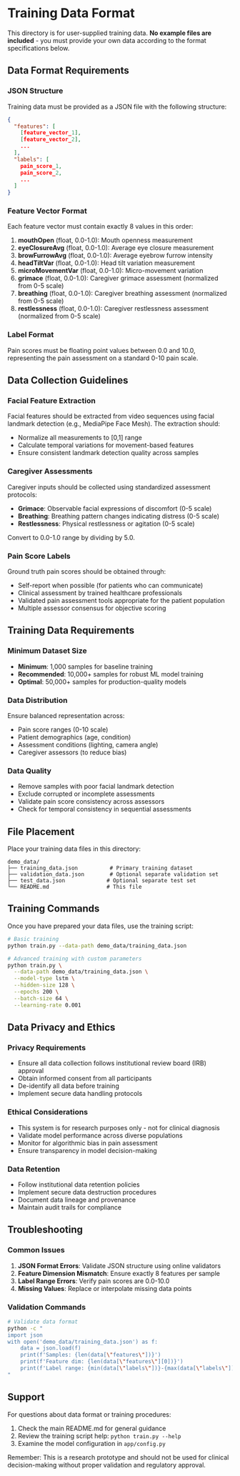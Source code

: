 # Training Data Format

This directory is for user-supplied training data. **No example files are included** - you must provide your own data according to the format specifications below.

## Data Format Requirements

### JSON Structure

Training data must be provided as a JSON file with the following structure:

```json
{
  "features": [
    [feature_vector_1],
    [feature_vector_2],
    ...
  ],
  "labels": [
    pain_score_1,
    pain_score_2,
    ...
  ]
}
```

### Feature Vector Format

Each feature vector must contain exactly 8 values in this order:

1. **mouthOpen** (float, 0.0-1.0): Mouth openness measurement
2. **eyeClosureAvg** (float, 0.0-1.0): Average eye closure measurement  
3. **browFurrowAvg** (float, 0.0-1.0): Average eyebrow furrow intensity
4. **headTiltVar** (float, 0.0-1.0): Head tilt variation measurement
5. **microMovementVar** (float, 0.0-1.0): Micro-movement variation
6. **grimace** (float, 0.0-1.0): Caregiver grimace assessment (normalized from 0-5 scale)
7. **breathing** (float, 0.0-1.0): Caregiver breathing assessment (normalized from 0-5 scale) 
8. **restlessness** (float, 0.0-1.0): Caregiver restlessness assessment (normalized from 0-5 scale)

### Label Format

Pain scores must be floating point values between 0.0 and 10.0, representing the pain assessment on a standard 0-10 pain scale.

## Data Collection Guidelines

### Facial Feature Extraction

Facial features should be extracted from video sequences using facial landmark detection (e.g., MediaPipe Face Mesh). The extraction should:

- Normalize all measurements to [0,1] range
- Calculate temporal variations for movement-based features
- Ensure consistent landmark detection quality across samples

### Caregiver Assessments

Caregiver inputs should be collected using standardized assessment protocols:

- **Grimace**: Observable facial expressions of discomfort (0-5 scale)
- **Breathing**: Breathing pattern changes indicating distress (0-5 scale)  
- **Restlessness**: Physical restlessness or agitation (0-5 scale)

Convert to 0.0-1.0 range by dividing by 5.0.

### Pain Score Labels

Ground truth pain scores should be obtained through:

- Self-report when possible (for patients who can communicate)
- Clinical assessment by trained healthcare professionals
- Validated pain assessment tools appropriate for the patient population
- Multiple assessor consensus for objective scoring

## Training Data Requirements

### Minimum Dataset Size

- **Minimum**: 1,000 samples for baseline training
- **Recommended**: 10,000+ samples for robust ML model training
- **Optimal**: 50,000+ samples for production-quality models

### Data Distribution

Ensure balanced representation across:

- Pain score ranges (0-10 scale)
- Patient demographics (age, condition)
- Assessment conditions (lighting, camera angle)
- Caregiver assessors (to reduce bias)

### Data Quality

- Remove samples with poor facial landmark detection
- Exclude corrupted or incomplete assessments
- Validate pain score consistency across assessors
- Check for temporal consistency in sequential assessments

## File Placement

Place your training data files in this directory:

```
demo_data/
├── training_data.json          # Primary training dataset
├── validation_data.json        # Optional separate validation set
├── test_data.json             # Optional separate test set  
└── README.md                  # This file
```

## Training Commands

Once you have prepared your data files, use the training script:

```bash
# Basic training
python train.py --data-path demo_data/training_data.json

# Advanced training with custom parameters
python train.py \
  --data-path demo_data/training_data.json \
  --model-type lstm \
  --hidden-size 128 \
  --epochs 200 \
  --batch-size 64 \
  --learning-rate 0.001
```

## Data Privacy and Ethics

### Privacy Requirements

- Ensure all data collection follows institutional review board (IRB) approval
- Obtain informed consent from all participants
- De-identify all data before training
- Implement secure data handling protocols

### Ethical Considerations

- This system is for research purposes only - not for clinical diagnosis
- Validate model performance across diverse populations
- Monitor for algorithmic bias in pain assessment
- Ensure transparency in model decision-making

### Data Retention

- Follow institutional data retention policies
- Implement secure data destruction procedures
- Document data lineage and provenance
- Maintain audit trails for compliance

## Troubleshooting

### Common Issues

1. **JSON Format Errors**: Validate JSON structure using online validators
2. **Feature Dimension Mismatch**: Ensure exactly 8 features per sample
3. **Label Range Errors**: Verify pain scores are 0.0-10.0
4. **Missing Values**: Replace or interpolate missing data points

### Validation Commands

```bash
# Validate data format
python -c "
import json
with open('demo_data/training_data.json') as f:
    data = json.load(f)
    print(f'Samples: {len(data[\"features\"])}')
    print(f'Feature dim: {len(data[\"features\"][0])}')
    print(f'Label range: {min(data[\"labels\"])}-{max(data[\"labels\"])}')
"
```

## Support

For questions about data format or training procedures:

1. Check the main README.md for general guidance
2. Review the training script help: `python train.py --help`
3. Examine the model configuration in `app/config.py`

Remember: This is a research prototype and should not be used for clinical decision-making without proper validation and regulatory approval.